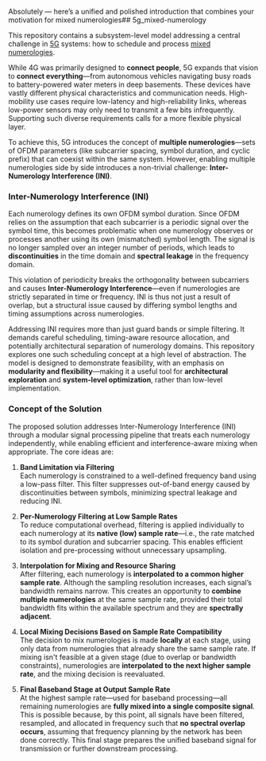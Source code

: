 Absolutely — here’s a unified and polished introduction that combines your motivation for mixed numerologies## 5g_mixed-numerology

This repository contains a subsystem-level model addressing a central challenge in [5G](https://en.wikipedia.org/wiki/5G) systems: how to schedule and process [mixed numerologies](https://www.rfwireless-world.com/articles/5g/5g-nr-numerology-terminology).

While 4G was primarily designed to **connect people**, 5G expands that vision to **connect everything**—from autonomous vehicles navigating busy roads to battery-powered water meters in deep basements. These devices have vastly different physical characteristics and communication needs. High-mobility use cases require low-latency and high-reliability links, whereas low-power sensors may only need to transmit a few bits infrequently. Supporting such diverse requirements calls for a more flexible physical layer.

To achieve this, 5G introduces the concept of **multiple numerologies**—sets of OFDM parameters (like subcarrier spacing, symbol duration, and cyclic prefix) that can coexist within the same system. However, enabling multiple numerologies side by side introduces a non-trivial challenge: **Inter-Numerology Interference (INI)**.

### Inter-Numerology Interference (INI)

Each numerology defines its own OFDM symbol duration. Since OFDM relies on the assumption that each subcarrier is a periodic signal over the symbol time, this becomes problematic when one numerology observes or processes another using its own (mismatched) symbol length. The signal is no longer sampled over an integer number of periods, which leads to **discontinuities** in the time domain and **spectral leakage** in the frequency domain.

This violation of periodicity breaks the orthogonality between subcarriers and causes **Inter-Numerology Interference**—even if numerologies are strictly separated in time or frequency. INI is thus not just a result of overlap, but a structural issue caused by differing symbol lengths and timing assumptions across numerologies.

Addressing INI requires more than just guard bands or simple filtering. It demands careful scheduling, timing-aware resource allocation, and potentially architectural separation of numerology domains. This repository explores one such scheduling concept at a high level of abstraction. The model is designed to demonstrate feasibility, with an emphasis on **modularity and flexibility**—making it a useful tool for **architectural exploration** and **system-level optimization**, rather than low-level implementation.

### Concept of the Solution

The proposed solution addresses Inter-Numerology Interference (INI) through a modular signal processing pipeline that treats each numerology independently, while enabling efficient and interference-aware mixing when appropriate. The core ideas are:

1. **Band Limitation via Filtering**  
   Each numerology is constrained to a well-defined frequency band using a low-pass filter. This filter suppresses out-of-band energy caused by discontinuities between symbols, minimizing spectral leakage and reducing INI.

2. **Per-Numerology Filtering at Low Sample Rates**  
   To reduce computational overhead, filtering is applied individually to each numerology at its **native (low) sample rate**—i.e., the rate matched to its symbol duration and subcarrier spacing. This enables efficient isolation and pre-processing without unnecessary upsampling.

3. **Interpolation for Mixing and Resource Sharing**  
   After filtering, each numerology is **interpolated to a common higher sample rate**. Although the sampling resolution increases, each signal’s bandwidth remains narrow. This creates an opportunity to **combine multiple numerologies** at the same sample rate, provided their total bandwidth fits within the available spectrum and they are **spectrally adjacent**.

4. **Local Mixing Decisions Based on Sample Rate Compatibility**  
   The decision to mix numerologies is made **locally** at each stage, using only data from numerologies that already share the same sample rate. If mixing isn't feasible at a given stage (due to overlap or bandwidth constraints), numerologies are **interpolated to the next higher sample rate**, and the mixing decision is reevaluated.

5. **Final Baseband Stage at Output Sample Rate**  
   At the highest sample rate—used for baseband processing—all remaining numerologies are **fully mixed into a single composite signal**. This is possible because, by this point, all signals have been filtered, resampled, and allocated in frequency such that **no spectral overlap occurs**, assuming that frequency planning by the network has been done correctly. This final stage prepares the unified baseband signal for transmission or further downstream processing.

